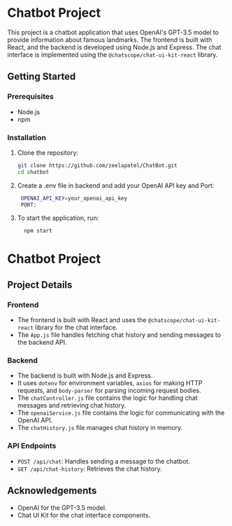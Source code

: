 # Chatbot Project

This project is a chatbot application that uses OpenAI's GPT-3.5 model to provide information about famous landmarks. The frontend is built with React, and the backend is developed using Node.js and Express. The chat interface is implemented using the `@chatscope/chat-ui-kit-react` library.


## Getting Started

### Prerequisites

- Node.js
- npm

### Installation

1. Clone the repository:

   ```bash
   git clone https://github.com/zeelapatel/ChatBot.git
   cd chatbot
2. Create a .env file in backend and add your OpenAI API key and Port:
   ```bash
    OPENAI_API_KEY=your_openai_api_key
    PORT: 
3. To start the application, run:
   ```bash
     npm start

# Chatbot Project

## Project Details

### Frontend

- The frontend is built with React and uses the `@chatscope/chat-ui-kit-react` library for the chat interface.
- The `App.js` file handles fetching chat history and sending messages to the backend API.

### Backend

- The backend is built with Node.js and Express.
- It uses `dotenv` for environment variables, `axios` for making HTTP requests, and `body-parser` for parsing incoming request bodies.
- The `chatController.js` file contains the logic for handling chat messages and retrieving chat history.
- The `openaiService.js` file contains the logic for communicating with the OpenAI API.
- The `chatHistory.js` file manages chat history in memory.

### API Endpoints

- `POST /api/chat`: Handles sending a message to the chatbot.
- `GET /api/chat-history`: Retrieves the chat history.

## Acknowledgements

- OpenAI for the GPT-3.5 model.
- Chat UI Kit for the chat interface components.
